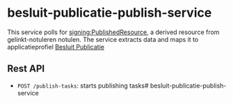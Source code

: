 # besluit-publicatie-publish-service
This service polls for [signing:PublishedResource](http://mu.semte.ch/vocabularies/ext/signing/PublishedResource), a derived resource from gelinkt-notuleren notulen.
The service extracts data and maps it to applicatieprofiel [Besluit Publicatie](https://data.vlaanderen.be/doc/applicatieprofiel/besluit-publicatie/)

## Rest API
- `POST /publish-tasks`: starts publishing tasks# besluit-publicatie-publish-service
